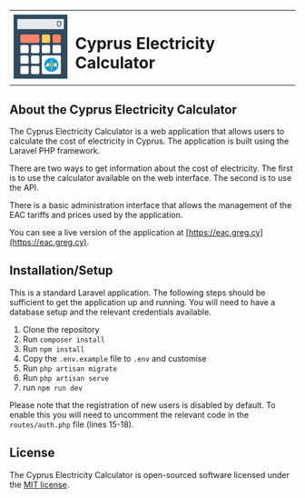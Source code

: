 <table>
<tr>
    <td>
        <img src="https://raw.githubusercontent.com/gregcy/eacprice/master/public/images/calculator.png" width="100" alt="Cyprus Electricity Calculator">
    </td>
    <td>
        <h1>Cyprus Electricity Calculator</h1>
    </td>
</tr>
</table>

## About the Cyprus Electricity Calculator

The Cyprus Electricity Calculator is a web application that allows users to calculate the cost of electricity in Cyprus. The application is built using the Laravel PHP framework.

There are two ways to get information about the cost of electricity. The first is to use the calculator available on the web interface. The second is to use the API.

There is a basic administration interface that allows the management of the EAC tariffs and prices used by the application.

You can see a live version of the application at [https://eac.greg.cy](https://eac.greg.cy).


## Installation/Setup

This is a standard Laravel application. The following steps should be sufficient to get the application up and running. You will need to have a database setup and the relevant credentials available.

1. Clone the repository
2. Run `composer install`
3. Run `npm install`
4. Copy the `.env.example` file to `.env` and customise
5. Run `php artisan migrate`
6. Run `php artisan serve`
7. run `npm run dev`

Please note that the registration of new users is disabled by default. To enable this you will need to uncomment the relevant code in the `routes/auth.php` file (lines 15-18).



## License

The Cyprus Electricity Calculator is open-sourced software licensed under the [MIT license](https://opensource.org/licenses/MIT).
